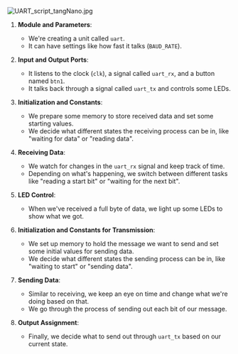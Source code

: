 ![UART_script_tangNano.jpg](https://drive.google.com/file/d/1aNiEQmJ_tKlJpHUHUmCUVQRNPRq8hzLe/view?usp=sharing)
1. **Module and Parameters**:
   - We're creating a unit called `uart`.
   - It can have settings like how fast it talks (`BAUD_RATE`).

2. **Input and Output Ports**:
   - It listens to the clock (`clk`), a signal called `uart_rx`, and a button named `btn1`.
   - It talks back through a signal called `uart_tx` and controls some LEDs.

3. **Initialization and Constants**:
   - We prepare some memory to store received data and set some starting values.
   - We decide what different states the receiving process can be in, like "waiting for data" or "reading data".

4. **Receiving Data**:
   - We watch for changes in the `uart_rx` signal and keep track of time.
   - Depending on what's happening, we switch between different tasks like "reading a start bit" or "waiting for the next bit".

5. **LED Control**:
   - When we've received a full byte of data, we light up some LEDs to show what we got.

6. **Initialization and Constants for Transmission**:
   - We set up memory to hold the message we want to send and set some initial values for sending data.
   - We decide what different states the sending process can be in, like "waiting to start" or "sending data".

7. **Sending Data**:
   - Similar to receiving, we keep an eye on time and change what we're doing based on that.
   - We go through the process of sending out each bit of our message.

8. **Output Assignment**:
   - Finally, we decide what to send out through `uart_tx` based on our current state.
